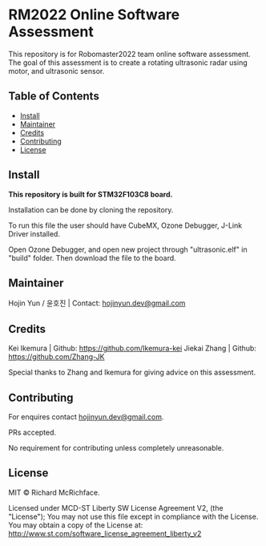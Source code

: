 # RM2022 Online Software Assessment

This repository is for Robomaster2022 team online software assessment. The goal of this assessment is to create a rotating ultrasonic radar using motor, and ultrasonic sensor.

## Table of Contents
- [Install](#Install)
- [Maintainer](#Maintainer)
- [Credits](#Credits)
- [Contributing](#Contributing)
- [License](#License)

## Install
**This repository is built for STM32F103C8 board.**

Installation can be done by cloning the repository.

To run this file the user should have CubeMX, Ozone Debugger, J-Link Driver installed.

Open Ozone Debugger, and open new project through "ultrasonic.elf" in "build" folder. Then download the file to the board.

## Maintainer
Hojin Yun / 윤호진 | Contact: hojinyun.dev@gmail.com

## Credits
Kei Ikemura | Github: https://github.com/Ikemura-kei
Jiekai Zhang | Github: https://github.com/Zhang-JK

Special thanks to Zhang and Ikemura for giving advice on this assessment.

## Contributing
For enquires contact hojinyun.dev@gmail.com.

PRs accepted.

No requirement for contributing unless completely unreasonable.

## License

MIT © Richard McRichface.

Licensed under MCD-ST Liberty SW License Agreement V2, (the "License");
You may not use this file except in compliance with the License.
You may obtain a copy of the License at: http://www.st.com/software_license_agreement_liberty_v2
